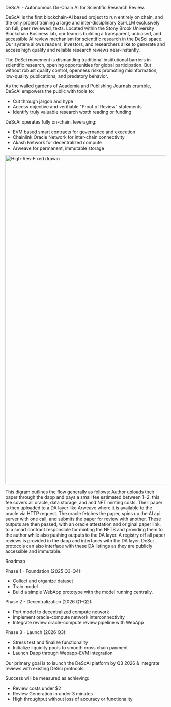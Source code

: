 DeScAi - Autonomous On-Chain AI for Scientific Research Review.

DeScAi is the first blockchain-AI based project to run entirely on chain, and the only project training a large and inter-disciplinary Sci-LLM exclusively on full, peer reviewed, texts. 
Located within the Stony Brook University Blockchain Business lab, our team is building a transparent, unbiased, and accessible AI review mechanism for scientific research in the DeSci space.
Our system allows readers, investors, and researchers alike to generate and access high quality and reliable research reviews near-instantly.  

The DeSci movement is dismantling traditional institutional barriers in scientific research, opening opportunities for global participation. But without robust quality control, openness risks promoting misinformation, low-quality publications, and predatory behavior. 

As the walled gardens of Academia and Publishing Journals crumble, DeScAi empowers the public with tools to:
  - Cut through jargon and hype
  - Access objective and verifiable "Proof of Review" statements
  - Identify truly valuable research worth reading or funding

DeScAi operates fully on-chain, leveraging:
  - EVM based smart contracts for governance and execution
  - Chainlink Oracle Network for inter-chain connectivity
  - Akash Network for decentralized compute
  - Arweave for permanent, immutable storage
<img width="851" height="1032" alt="High-Res-Fixed drawio" src="https://github.com/user-attachments/assets/e85b7c88-8ec8-4720-9a39-943dc05c3185" />

This digram outlines the flow generally as follows:  Author uploads their paper through the dapp and pays a small fee estimated between $1-$2, this fee covers all oracle, data storage, and and NFT minting costs.  Their paper is then uploaded to a DA layer like Arweave where it is available to the oracle via HTTP request. The oracle fetches the paper, spins up the AI api server with one call, and submits the paper for review with another. These outputs are then passed, with an oracle attestation and original paper link, to a smart contract responsible for minting the NFTS and providing them to the author while also pushing outputs to the DA layer. A registry off all paper reviews is provided in the dapp and interfaces with the DA layer. DeSci protocols can also interface with these DA listings as they are publicly accessible and immutable. 


Roadmap

Phase 1 - Foundation (2025 Q3-Q4):
  - Collect and organize dataset
  - Train model
  - Build a simple WebApp prototype with the model running centrally. 

Phase 2 - Decentralization (2026 Q1-Q2):
  - Port model to decentralized compute network
  - Implement oracle-compute network interconnectivity 
  - Integrate review oracle-compute review pipeline with WebApp

Phase 3 - Launch (2026 Q3):
  - Stress test and finalize functionality
  - Initialize liquidity pools to smooth cross chain payment
  - Launch Dapp through Webapp-EVM integration


Our primary goal is to launch the DeScAi platform by Q3 2026 & Integrate reviews with existing DeSci protocols. 


Success will be measured as achieving:
  - Review costs under $2 
  - Review Generation in under 3 minutes
  - High throughput without loss of accuracy or functionality 
